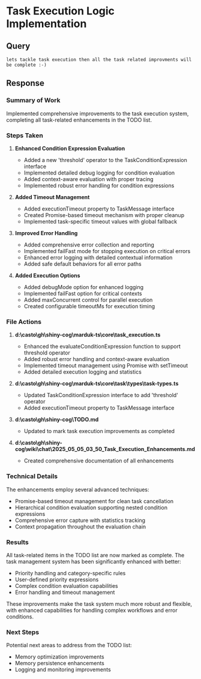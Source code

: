 # Task Execution Logic Implementation

## Query
```
lets tackle task execution then all the task related improvments will be complete :-)
```

## Response

### Summary of Work
Implemented comprehensive improvements to the task execution system, completing all task-related enhancements in the TODO list.

### Steps Taken

1. **Enhanced Condition Expression Evaluation**
   - Added a new 'threshold' operator to the TaskConditionExpression interface
   - Implemented detailed debug logging for condition evaluation
   - Added context-aware evaluation with proper tracing
   - Implemented robust error handling for condition expressions

2. **Added Timeout Management**
   - Added executionTimeout property to TaskMessage interface
   - Created Promise-based timeout mechanism with proper cleanup
   - Implemented task-specific timeout values with global fallback

3. **Improved Error Handling**
   - Added comprehensive error collection and reporting
   - Implemented failFast mode for stopping execution on critical errors
   - Enhanced error logging with detailed contextual information
   - Added safe default behaviors for all error paths

4. **Added Execution Options**
   - Added debugMode option for enhanced logging
   - Implemented failFast option for critical contexts
   - Added maxConcurrent control for parallel execution
   - Created configurable timeoutMs for execution timing

### File Actions

1. **d:\casto\gh\shiny-cog\marduk-ts\core\task_execution.ts**
   - Enhanced the evaluateConditionExpression function to support threshold operator
   - Added robust error handling and context-aware evaluation
   - Implemented timeout management using Promise with setTimeout
   - Added detailed execution logging and statistics

2. **d:\casto\gh\shiny-cog\marduk-ts\core\task\types\task-types.ts**
   - Updated TaskConditionExpression interface to add 'threshold' operator
   - Added executionTimeout property to TaskMessage interface

3. **d:\casto\gh\shiny-cog\TODO.md**
   - Updated to mark task execution improvements as completed

4. **d:\casto\gh\shiny-cog\wiki\chat\2025_05_05_03_50_Task_Execution_Enhancements.md**
   - Created comprehensive documentation of all enhancements

### Technical Details

The enhancements employ several advanced techniques:
- Promise-based timeout management for clean task cancellation
- Hierarchical condition evaluation supporting nested condition expressions
- Comprehensive error capture with statistics tracking
- Context propagation throughout the evaluation chain

### Results

All task-related items in the TODO list are now marked as complete. The task management system has been significantly enhanced with better:
- Priority handling and category-specific rules
- User-defined priority expressions
- Complex condition evaluation capabilities
- Error handling and timeout management

These improvements make the task system much more robust and flexible, with enhanced capabilities for handling complex workflows and error conditions.

### Next Steps
Potential next areas to address from the TODO list:
- Memory optimization improvements
- Memory persistence enhancements
- Logging and monitoring improvements

